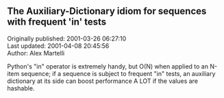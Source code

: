 ## The Auxiliary-Dictionary idiom for sequences with frequent 'in' tests  
Originally published: 2001-03-26 06:27:10  
Last updated: 2001-04-08 20:45:56  
Author: Alex Martelli  
  
Python's "in" operator is extremely handy, but O(N) when applied to an N-item sequence; if a sequence is subject to frequent "in" tests, an auxiliary dictionary at its side can boost performance A LOT if the values are hashable.